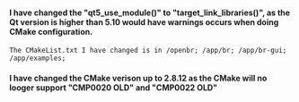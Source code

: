 #### I have changed the "qt5_use_module()" to "target_link_libraries()", as the Qt version is higher than 5.10 would have warnings occurs when doing CMake configuration.
    The CMakeList.txt I have changed is in /openbr; /app/br; /app/br-gui; /app/examples;
#### I have changed the CMake verison up to 2.8.12 as the CMake will no looger support "CMP0020 OLD" and "CMP0022 OLD"

